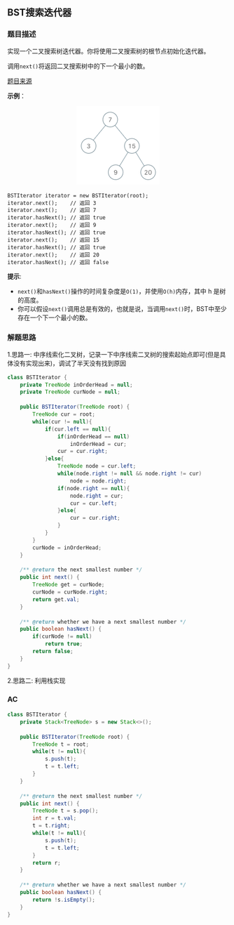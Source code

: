 ## BST搜索迭代器

### 题目描述

实现一个二叉搜索树迭代器。你将使用二叉搜索树的根节点初始化迭代器。

调用`next()`将返回二叉搜索树中的下一个最小的数。

[题目来源](https://leetcode-cn.com/problems/binary-search-tree-iterator/)

**示例**：

<div align=center><img src="/assets/bst-tree.png"/></div>

```markdown
BSTIterator iterator = new BSTIterator(root);
iterator.next();    // 返回 3
iterator.next();    // 返回 7
iterator.hasNext(); // 返回 true
iterator.next();    // 返回 9
iterator.hasNext(); // 返回 true
iterator.next();    // 返回 15
iterator.hasNext(); // 返回 true
iterator.next();    // 返回 20
iterator.hasNext(); // 返回 false
```

**提示**:

* `next()`和`hasNext()`操作的时间复杂度是`O(1)`，并使用`O(h)`内存，其中 h 是树的高度。
* 你可以假设`next()`调用总是有效的，也就是说，当调用`next()`时，BST中至少存在一个下一个最小的数。

### 解题思路

1.思路一: 中序线索化二叉树，记录一下中序线索二叉树的搜索起始点即可(但是具体没有实现出来)，调试了半天没有找到原因

```java
class BSTIterator {
    private TreeNode inOrderHead = null;
    private TreeNode curNode = null;

    public BSTIterator(TreeNode root) {
        TreeNode cur = root;
        while(cur != null){
            if(cur.left == null){
                if(inOrderHead == null)
                    inOrderHead = cur;
                cur = cur.right;
            }else{
                TreeNode node = cur.left;
                while(node.right != null && node.right != cur)
                    node = node.right;
                if(node.right == null){
                    node.right = cur;
                    cur = cur.left;
                }else{
                    cur = cur.right;
                }
            }
        }
        curNode = inOrderHead;
    }
    
    /** @return the next smallest number */
    public int next() {
        TreeNode get = curNode;
        curNode = curNode.right;
        return get.val;
    }
    
    /** @return whether we have a next smallest number */
    public boolean hasNext() {
        if(curNode != null)
            return true;
        return false;
    }
}
```

2.思路二: 利用栈实现


### AC

```java
class BSTIterator {
    private Stack<TreeNode> s = new Stack<>();

    public BSTIterator(TreeNode root) {
        TreeNode t = root;
        while(t != null){
            s.push(t);
            t = t.left;
        }
    }
    
    /** @return the next smallest number */
    public int next() {
        TreeNode t = s.pop();
        int r = t.val;
        t = t.right;
        while(t != null){
            s.push(t);
            t = t.left;
        }
        return r;
    }
    
    /** @return whether we have a next smallest number */
    public boolean hasNext() {
        return !s.isEmpty();
    }
}
```